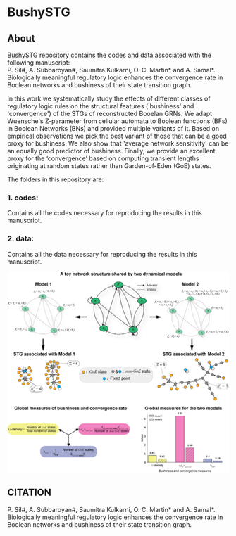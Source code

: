 # BushySTG
## About
BushySTG repository contains the codes and data associated with the following manuscript: <br>
P. Sil#, A. Subbaroyan#, Saumitra Kulkarni, O. C. Martin* and A. Samal*. Biologically meaningful regulatory logic enhances the convergence rate in Boolean networks and bushiness of their state transition graph.

In this work we systematically study the effects of different classes of regulatory logic rules on the structural features ('bushiness' and 'convergence') of the STGs of reconstructed Booelan GRNs. We adapt Wuensche's Z-parameter from cellular automata to Boolean functions (BFs) in Boolean Networks (BNs) and provided multiple variants of it. Based on empirical observations we pick the best variant of those that can be a good proxy for bushiness. We also show that 'average network sensitivity' can be an equally good predictor of bushiness. Finally, we provide an excellent proxy for the ‘convergence’ based on computing transient lengths originating at random states rather than Garden-of-Eden (GoE) states.

The folders in this repository are:

### 1. codes:
Contains all the codes necessary for reproducing the results in this manuscript.

### 2. data:
Contains all the data necessary for reproducing the results in this manuscript.

<img src="BushySTG_3_600.jpg">

## CITATION
P. Sil#, A. Subbaroyan#, Saumitra Kulkarni, O. C. Martin* and A. Samal*. Biologically meaningful regulatory logic enhances the convergence rate in Boolean networks and bushiness of their state transition graph.
